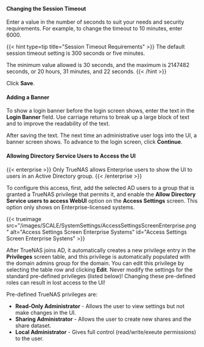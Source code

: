 &NewLine;

#### Changing the Session Timeout

Enter a value in the number of seconds to suit your needs and security requirements. For example, to change the timeout to 10 minutes, enter 6000.

{{< hint type=tip title="Session Timeout Requirements" >}}
The default session timeout setting is 300 seconds or five minutes.

The minimum value allowed is 30 seconds, and the maximum is 2147482 seconds, or 20 hours, 31 minutes, and 22 seconds.
{{< /hint >}}

Click **Save**.

#### Adding a Banner

To show a login banner before the login screen shows, enter the text in the **Login Banner** field.
Use carriage returns to break up a large block of text and to improve the readability of the text.

After saving the text. The next time an administrative user logs into the UI, a banner screen shows.
To advance to the login screen, click **Continue**.


#### Allowing Directory Service Users to Access the UI
{{< enterprise >}}
Only TrueNAS allows Enterprise users to show the UI to users in an Active Directory group.
{{< /enterprise >}}

To configure this access, first, add the selected AD users to a group that is granted a TrueNAS privilege that permits it, and enable the **Allow Directory Service users to access WebUI** option on the **Access Settings** screen. This option only shows on Enterprise-licensed systems.

{{< trueimage src="/images/SCALE/SystemSettings/AccessSettingsScreenEnterprise.png" alt="Access Settings Screen Enterprise Systems" id="Access Settings Screen Enterprise Systens" >}}

After TrueNAS joins AD, it automatically creates a new privilege entry in the **Privileges** screen table, and this privilege is automatically populated with the domain admins group for the domain.
You can edit this privilege by selecting the table row and clicking **Edit**.
Never modify the settings for the standard pre-defined privileges (listed below)! Changing these pre-defined roles can result in lost access to the UI!

Pre-defined TrueNAS privileges are:
* **Read-Only Administrator** - Allows the user to view settings but not make changes in the UI.
* **Sharing Administrator** - Allows the user to create new shares and the share dataset.
* **Local Administrator** - Gives full control (read/write/exeute permissions) to the user.